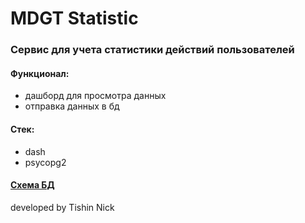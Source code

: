 # MDGT Statistic

### Сервис для учета статистики действий пользователей

#### Функционал:
* дашборд для просмотра данных
* отправка данных в бд

#### Стек:
* dash
* psycopg2

#### [Схема БД](https://dbdiagram.io/d/63fe1907296d97641d845e1a)

developed by Tishin Nick
